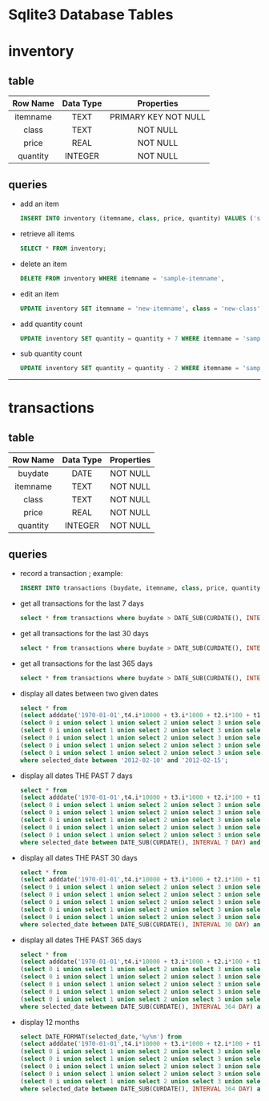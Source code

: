 # Sqlite3 Database Tables

# inventory

## table

| Row Name | Data Type |      Properties      |
| :------: | :-------: | :------------------: |
| itemname |   TEXT    | PRIMARY KEY NOT NULL |
|  class   |   TEXT    |       NOT NULL       |
|  price   |   REAL    |       NOT NULL       |
| quantity |  INTEGER  |       NOT NULL       |

## queries

- add an item
    ```sql
    INSERT INTO inventory (itemname, class, price, quantity) VALUES ('sample-name', 'sample-class', 69, 499);
    ```

- retrieve all items
    ```sql
    SELECT * FROM inventory;
    ```

- delete an item
    ```sql
    DELETE FROM inventory WHERE itemname = 'sample-itemname',
    ```

- edit an item
    ```sql
    UPDATE inventory SET itemname = 'new-itemname', class = 'new-class', price = 999, quantity = 777 WHERE itemname = 'old-itemname'
    ```

- add quantity count
    ```sql
    UPDATE inventory SET quantity = quantity + 7 WHERE itemname = 'sample-itemname'
    ```
    
- sub quantity count
    ```sql
    UPDATE inventory SET quantity = quantity - 2 WHERE itemname = 'sample-itemname'
    ```

-----

# transactions

## table

| Row Name | Data Type |   Properties   |
| :------: | :-------: | :------------: |
| buydate  |   DATE    |    NOT NULL    |
| itemname |   TEXT    |    NOT NULL    |
|  class   |   TEXT    |    NOT NULL    |
|  price   |   REAL    |    NOT NULL    |
| quantity |  INTEGER  |    NOT NULL    |

## queries

- record a transaction ; example:
    ```sql
    INSERT INTO transactions (buydate, itemname, class, price, quantity) VALUES ('2021-02-05','regular jeans', 'clothes', 35, 7);
    ```

- get all transactions for the last 7 days
    ```sql
    select * from transactions where buydate > DATE_SUB(CURDATE(), INTERVAL 7 DAY);
    ```

- get all transactions for the last 30 days
    ```sql
    select * from transactions where buydate > DATE_SUB(CURDATE(), INTERVAL 30 DAY);
    ```

- get all transactions for the last 365 days
    ```sql
    select * from transactions where buydate > DATE_SUB(CURDATE(), INTERVAL 365 DAY);
    ```

- display all dates between two given dates
    ```sql
    select * from
    (select adddate('1970-01-01',t4.i*10000 + t3.i*1000 + t2.i*100 + t1.i*10 +t0.i) selected_date from
    (select 0 i union select 1 union select 2 union select 3 union select 4 union select 5 union select 6 union select 7 union select 8 union select 9) t0,
    (select 0 i union select 1 union select 2 union select 3 union select 4 union select 5 union select 6 union select 7 union select 8 union select 9) t1,
    (select 0 i union select 1 union select 2 union select 3 union select 4 union select 5 union select 6 union select 7 union select 8 union select 9) t2,
    (select 0 i union select 1 union select 2 union select 3 union select 4 union select 5 union select 6 union select 7 union select 8 union select 9) t3,
    (select 0 i union select 1 union select 2 union select 3 union select 4 union select 5 union select 6 union select 7 union select 8 union select 9) t4) v
    where selected_date between '2012-02-10' and '2012-02-15';
    ```

- display all dates THE PAST 7 days
    ```sql
    select * from
    (select adddate('1970-01-01',t4.i*10000 + t3.i*1000 + t2.i*100 + t1.i*10 +t0.i) selected_date from
    (select 0 i union select 1 union select 2 union select 3 union select 4 union select 5 union select 6 union select 7 union select 8 union select 9) t0,
    (select 0 i union select 1 union select 2 union select 3 union select 4 union select 5 union select 6 union select 7 union select 8 union select 9) t1,
    (select 0 i union select 1 union select 2 union select 3 union select 4 union select 5 union select 6 union select 7 union select 8 union select 9) t2,
    (select 0 i union select 1 union select 2 union select 3 union select 4 union select 5 union select 6 union select 7 union select 8 union select 9) t3,
    (select 0 i union select 1 union select 2 union select 3 union select 4 union select 5 union select 6 union select 7 union select 8 union select 9) t4) v
    where selected_date between DATE_SUB(CURDATE(), INTERVAL 7 DAY) and CURDATE();
    ```

- display all dates THE PAST 30 days
    ```sql
    select * from
    (select adddate('1970-01-01',t4.i*10000 + t3.i*1000 + t2.i*100 + t1.i*10 +t0.i) selected_date from
    (select 0 i union select 1 union select 2 union select 3 union select 4 union select 5 union select 6 union select 7 union select 8 union select 9) t0,
    (select 0 i union select 1 union select 2 union select 3 union select 4 union select 5 union select 6 union select 7 union select 8 union select 9) t1,
    (select 0 i union select 1 union select 2 union select 3 union select 4 union select 5 union select 6 union select 7 union select 8 union select 9) t2,
    (select 0 i union select 1 union select 2 union select 3 union select 4 union select 5 union select 6 union select 7 union select 8 union select 9) t3,
    (select 0 i union select 1 union select 2 union select 3 union select 4 union select 5 union select 6 union select 7 union select 8 union select 9) t4) v
    where selected_date between DATE_SUB(CURDATE(), INTERVAL 30 DAY) and CURDATE();
    ```

- display all dates THE PAST 365 days
    ```sql
    select * from
    (select adddate('1970-01-01',t4.i*10000 + t3.i*1000 + t2.i*100 + t1.i*10 +t0.i) selected_date from
    (select 0 i union select 1 union select 2 union select 3 union select 4 union select 5 union select 6 union select 7 union select 8 union select 9) t0,
    (select 0 i union select 1 union select 2 union select 3 union select 4 union select 5 union select 6 union select 7 union select 8 union select 9) t1,
    (select 0 i union select 1 union select 2 union select 3 union select 4 union select 5 union select 6 union select 7 union select 8 union select 9) t2,
    (select 0 i union select 1 union select 2 union select 3 union select 4 union select 5 union select 6 union select 7 union select 8 union select 9) t3,
    (select 0 i union select 1 union select 2 union select 3 union select 4 union select 5 union select 6 union select 7 union select 8 union select 9) t4) v
    where selected_date between DATE_SUB(CURDATE(), INTERVAL 364 DAY) and CURDATE();
    ```

- display 12 months
    ```sql
    select DATE_FORMAT(selected_date,'%y%m') from
    (select adddate('1970-01-01',t4.i*10000 + t3.i*1000 + t2.i*100 + t1.i*10 +t0.i) selected_date from
    (select 0 i union select 1 union select 2 union select 3 union select 4 union select 5 union select 6 union select 7 union select 8 union select 9) t0,
    (select 0 i union select 1 union select 2 union select 3 union select 4 union select 5 union select 6 union select 7 union select 8 union select 9) t1,
    (select 0 i union select 1 union select 2 union select 3 union select 4 union select 5 union select 6 union select 7 union select 8 union select 9) t2,
    (select 0 i union select 1 union select 2 union select 3 union select 4 union select 5 union select 6 union select 7 union select 8 union select 9) t3,
    (select 0 i union select 1 union select 2 union select 3 union select 4 union select 5 union select 6 union select 7 union select 8 union select 9) t4) v
    where selected_date between DATE_SUB(CURDATE(), INTERVAL 364 DAY) and CURDATE();
    ```

